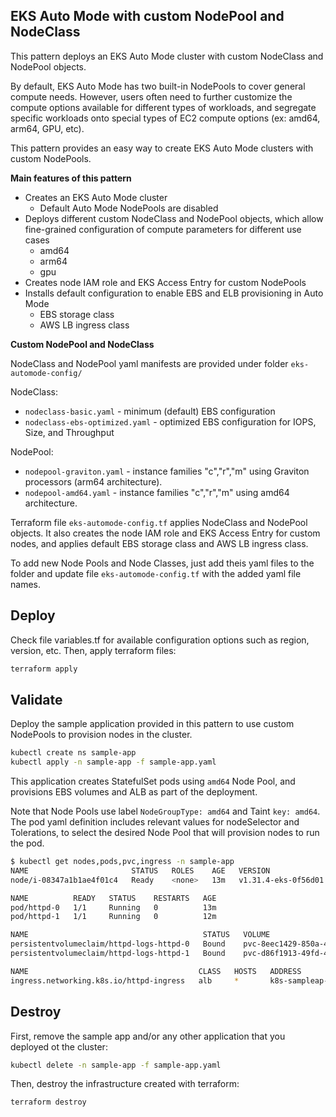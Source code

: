 EKS Auto Mode with custom NodePool and NodeClass
---

This pattern deploys an EKS Auto Mode cluster with custom NodeClass and NodePool objects. 

By default, EKS Auto Mode has two built-in NodePools to cover general compute needs. However, users often need to further customize the compute options available for different types of workloads, and segregate specific workloads onto special types of EC2 compute options (ex: amd64, arm64, GPU, etc).

This pattern provides an easy way to create EKS Auto Mode clusters with custom NodePools.

**Main features of this pattern**

- Creates an EKS Auto Mode cluster
  - Default Auto Mode NodePools are disabled
- Deploys different custom NodeClass and NodePool objects, which allow fine-grained configuration of compute parameters for different use cases
  - amd64
  - arm64
  - gpu
- Creates node IAM role and EKS Access Entry for custom NodePools
- Installs default configuration to enable EBS and ELB provisioning in Auto Mode
  - EBS storage class
  - AWS LB ingress class

**Custom NodePool and NodeClass**

NodeClass and NodePool yaml manifests are provided under folder `eks-automode-config/`

NodeClass:

- `nodeclass-basic.yaml` - minimum (default) EBS configuration
- `nodeclass-ebs-optimized.yaml` - optimized EBS configuration for IOPS, Size, and Throughput

NodePool:

- `nodepool-graviton.yaml` - instance families "c","r","m" using Graviton processors (arm64 architecture).
- `nodepool-amd64.yaml` - instance families "c","r","m" using amd64 architecture.

Terraform file `eks-automode-config.tf` applies NodeClass and NodePool objects. It also creates the node IAM role and EKS Access Entry for custom nodes, and applies default EBS storage class and AWS LB ingress class.

To add new Node Pools and Node Classes, just add theis yaml files to the folder and update file `eks-automode-config.tf` with the added yaml file names.

Deploy
---
Check file variables.tf for available configuration options such as region, version, etc.
Then, apply terraform files:

```bash
terraform apply
```

Validate
---
Deploy the sample application provided in this pattern to use custom NodePools to provision nodes in the cluster.

```bash
kubectl create ns sample-app
kubectl apply -n sample-app -f sample-app.yaml
```

This application creates StatefulSet pods using `amd64` Node Pool, and provisions EBS volumes and ALB as part of the deployment.

Note that Node Pools use label `NodeGroupType: amd64` and Taint `key: amd64`. The pod yaml definition includes relevant values for nodeSelector and Tolerations, to select the desired Node Pool that will provision nodes to run the pod.

```bash
$ kubectl get nodes,pods,pvc,ingress -n sample-app 
NAME                       STATUS   ROLES    AGE   VERSION
node/i-08347a1b1ae4f01c4   Ready    <none>   13m   v1.31.4-eks-0f56d01

NAME          READY   STATUS    RESTARTS   AGE
pod/httpd-0   1/1     Running   0          13m
pod/httpd-1   1/1     Running   0          12m

NAME                                       STATUS   VOLUME                                     CAPACITY   ACCESS MODES   STORAGECLASS   VOLUMEATTRIBUTESCLASS   AGE
persistentvolumeclaim/httpd-logs-httpd-0   Bound    pvc-8eec1429-850a-4b7c-bc78-cd399d583091   10Gi       RWO            auto-ebs-sc    <unset>                 18m
persistentvolumeclaim/httpd-logs-httpd-1   Bound    pvc-d86f1913-49fd-4a3f-b7a5-01da69e3ac20   10Gi       RWO            auto-ebs-sc    <unset>                 12m

NAME                                      CLASS   HOSTS   ADDRESS                                                                  PORTS   AGE
ingress.networking.k8s.io/httpd-ingress   alb     *       k8s-sampleap-httpding-58bda13bc0-763023517.us-east-1.elb.amazonaws.com   80      13m
```

Destroy
---
First, remove the sample app and/or any other application that you deployed ot the cluster:

```bash
kubectl delete -n sample-app -f sample-app.yaml
```

Then, destroy the infrastructure created with terraform:

```bash
terraform destroy
```
